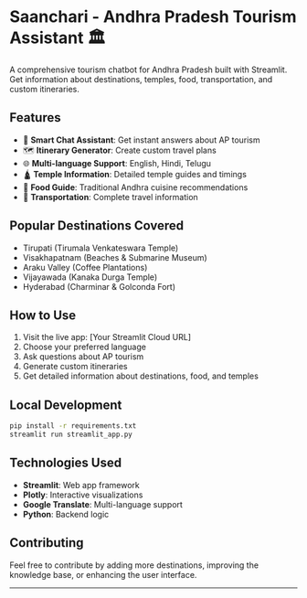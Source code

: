 # Saanchari - Andhra Pradesh Tourism Assistant 🏛️

A comprehensive tourism chatbot for Andhra Pradesh built with Streamlit. Get information about destinations, temples, food, transportation, and custom itineraries.

## Features

- 💬 **Smart Chat Assistant**: Get instant answers about AP tourism
- 🗺️ **Itinerary Generator**: Create custom travel plans
- 🌐 **Multi-language Support**: English, Hindi, Telugu
- 🛕 **Temple Information**: Detailed temple guides and timings
- 🍛 **Food Guide**: Traditional Andhra cuisine recommendations
- 🚗 **Transportation**: Complete travel information

## Popular Destinations Covered

- Tirupati (Tirumala Venkateswara Temple)
- Visakhapatnam (Beaches & Submarine Museum)
- Araku Valley (Coffee Plantations)
- Vijayawada (Kanaka Durga Temple)
- Hyderabad (Charminar & Golconda Fort)

## How to Use

1. Visit the live app: [Your Streamlit Cloud URL]
2. Choose your preferred language
3. Ask questions about AP tourism
4. Generate custom itineraries
5. Get detailed information about destinations, food, and temples

## Local Development

```bash
pip install -r requirements.txt
streamlit run streamlit_app.py
```

## Technologies Used

- **Streamlit**: Web app framework
- **Plotly**: Interactive visualizations
- **Google Translate**: Multi-language support
- **Python**: Backend logic

## Contributing

Feel free to contribute by adding more destinations, improving the knowledge base, or enhancing the user interface.

---
